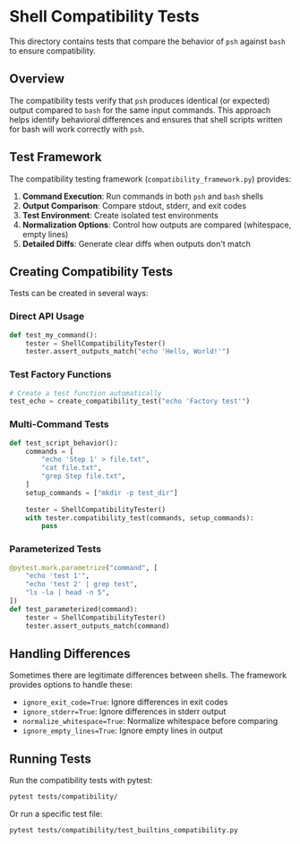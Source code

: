 # Shell Compatibility Tests

This directory contains tests that compare the behavior of `psh` against `bash` to ensure compatibility.

## Overview

The compatibility tests verify that `psh` produces identical (or expected) output compared to `bash` for the same input commands. This approach helps identify behavioral differences and ensures that shell scripts written for bash will work correctly with `psh`.

## Test Framework

The compatibility testing framework (`compatibility_framework.py`) provides:

1. **Command Execution**: Run commands in both `psh` and `bash` shells
2. **Output Comparison**: Compare stdout, stderr, and exit codes
3. **Test Environment**: Create isolated test environments
4. **Normalization Options**: Control how outputs are compared (whitespace, empty lines)
5. **Detailed Diffs**: Generate clear diffs when outputs don't match

## Creating Compatibility Tests

Tests can be created in several ways:

### Direct API Usage

```python
def test_my_command():
    tester = ShellCompatibilityTester()
    tester.assert_outputs_match("echo 'Hello, World!'")
```

### Test Factory Functions

```python
# Create a test function automatically
test_echo = create_compatibility_test("echo 'Factory test'")
```

### Multi-Command Tests

```python
def test_script_behavior():
    commands = [
        "echo 'Step 1' > file.txt",
        "cat file.txt",
        "grep Step file.txt",
    ]
    setup_commands = ["mkdir -p test_dir"]
    
    tester = ShellCompatibilityTester()
    with tester.compatibility_test(commands, setup_commands):
        pass
```

### Parameterized Tests

```python
@pytest.mark.parametrize("command", [
    "echo 'test 1'",
    "echo 'test 2' | grep test",
    "ls -la | head -n 5",
])
def test_parameterized(command):
    tester = ShellCompatibilityTester()
    tester.assert_outputs_match(command)
```

## Handling Differences

Sometimes there are legitimate differences between shells. The framework provides options to handle these:

- `ignore_exit_code=True`: Ignore differences in exit codes
- `ignore_stderr=True`: Ignore differences in stderr output
- `normalize_whitespace=True`: Normalize whitespace before comparing
- `ignore_empty_lines=True`: Ignore empty lines in output

## Running Tests

Run the compatibility tests with pytest:

```bash
pytest tests/compatibility/
```

Or run a specific test file:

```bash
pytest tests/compatibility/test_builtins_compatibility.py
```